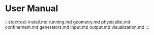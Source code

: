 # User Manual

:::{toctree}
install.md
running.md
geometry.md
physicslist.md
confinement.md
generators.md
input.md
output.md
visualization.md
:::
